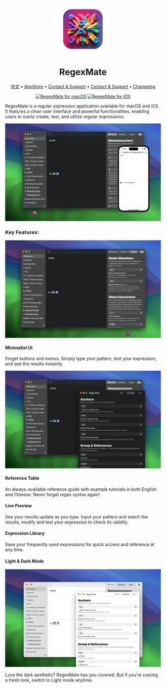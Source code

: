 <div align="center">
	<br />
	<br />
	<img src="./assets/logo.png" alt="RegexMate LOGO" width="160" height="160">
	<h1>RegexMate</h1>
  <!--rehype:style=border: 0;-->
  <p>
		<a href="./README.zh.md">中文</a> • 
    <a href="https://apps.apple.com/app/regex-mate/id6479819388">AppStore</a> • 
		<a href="https://wangchujiang.com/#/contact">Contact & Support</a> • 
    <a target="_blank" href="https://github.com/jaywcjlove/regex-mate/issues/new?template=bug_report.yml">Contact & Support</a> • 
    <a href="./CHANGELOG.md">Changelog</a>
  </p>
  <p>
    <a target="_blank" href="https://apps.apple.com/app/regex-mate/id6479819388" title="RegexMate for macOS"><img alt="RegexMate for macOS" src="https://jaywcjlove.github.io/sb/download/macos.svg" height="51"></a>
    <a target="_blank" href="https://apps.apple.com/app/regex-mate/id6479819388?platform=iphone" title="RegexMate for iOS"><img src="https://jaywcjlove.github.io/sb/download/appstore.svg" alt="RegexMate for iOS" height="51"></a>
  </p>
</div>


RegexMate is a regular expression application available for macOS and iOS. It features a clean user interface and powerful functionalities, enabling users to easily create, test, and utilize regular expressions.

![RegexMate 4](./assets/screenshots-4.png)

### Key Features:

![RegexMate 1](./assets/screenshots-1.png)

#### Minimalist UI

Forget buttons and menus. Simply type your pattern, test your expression, and see the results instantly.

![RegexMate 2](./assets/screenshots-2.png)

#### Reference Table

An always-available reference guide with example tutorials in both English and Chinese. Never forget regex syntax again!

#### Live Preview

See your results update as you type. Input your pattern and watch the results, modify and test your expression to check its validity.

#### Expression Library

Save your frequently used expressions for quick access and reference at any time.

#### Light & Dark Mode

![RegexMate 4](./assets/screenshots-3.png)

Love the dark aesthetic? RegexMate has you covered. But if you're craving a fresh look, switch to Light mode anytime.

